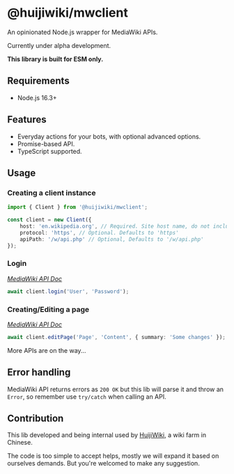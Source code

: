 # @huijiwiki/mwclient

An opinionated Node.js wrapper for MediaWiki APIs.

Currently under alpha development.

**This library is built for ESM only.**

## Requirements

-   Node.js 16.3+

## Features

-   Everyday actions for your bots, with optional advanced options.
-   Promise-based API.
-   TypeScript supported.

## Usage

### Creating a client instance

```ts
import { Client } from '@huijiwiki/mwclient';

const client = new Client({
    host: 'en.wikipedia.org', // Required. Site host name, do not include protocol
    protocol: 'https', // Optional. Defaults to 'https'
    apiPath: '/w/api.php' // Optional, Defaults to '/w/api.php'
});
```

### Login

_[MediaWiki API Doc](https://www.mediawiki.org/w/api.php?action=help&modules=login)_

```ts
await client.login('User', 'Password');
```

### Creating/Editing a page

_[MediaWiki API Doc](https://www.mediawiki.org/w/api.php?action=help&modules=edit)_

```ts
await client.editPage('Page', 'Content', { summary: 'Some changes' });
```

More APIs are on the way...

## Error handling

MediaWiki API returns errors as `200 OK` but this lib will parse it and throw an `Error`, so remember use `try/catch` when calling an API.

## Contribution

This lib developed and being internal used by [HuijiWiki](https://www.huijiwiki.com), a wiki farm in Chinese.

The code is too simple to accept helps, mostly we will expand it based on ourselves demands. But you're welcomed to make any suggestion.
